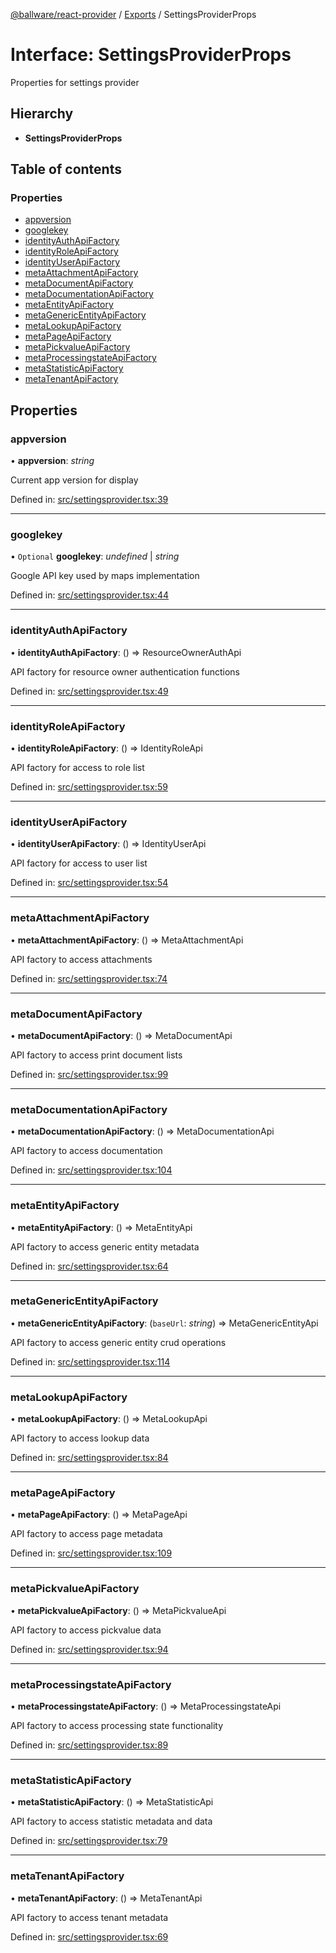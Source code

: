 [@ballware/react-provider](../README.md) / [Exports](../modules.md) / SettingsProviderProps

# Interface: SettingsProviderProps

Properties for settings provider

## Hierarchy

* **SettingsProviderProps**

## Table of contents

### Properties

- [appversion](settingsproviderprops.md#appversion)
- [googlekey](settingsproviderprops.md#googlekey)
- [identityAuthApiFactory](settingsproviderprops.md#identityauthapifactory)
- [identityRoleApiFactory](settingsproviderprops.md#identityroleapifactory)
- [identityUserApiFactory](settingsproviderprops.md#identityuserapifactory)
- [metaAttachmentApiFactory](settingsproviderprops.md#metaattachmentapifactory)
- [metaDocumentApiFactory](settingsproviderprops.md#metadocumentapifactory)
- [metaDocumentationApiFactory](settingsproviderprops.md#metadocumentationapifactory)
- [metaEntityApiFactory](settingsproviderprops.md#metaentityapifactory)
- [metaGenericEntityApiFactory](settingsproviderprops.md#metagenericentityapifactory)
- [metaLookupApiFactory](settingsproviderprops.md#metalookupapifactory)
- [metaPageApiFactory](settingsproviderprops.md#metapageapifactory)
- [metaPickvalueApiFactory](settingsproviderprops.md#metapickvalueapifactory)
- [metaProcessingstateApiFactory](settingsproviderprops.md#metaprocessingstateapifactory)
- [metaStatisticApiFactory](settingsproviderprops.md#metastatisticapifactory)
- [metaTenantApiFactory](settingsproviderprops.md#metatenantapifactory)

## Properties

### appversion

• **appversion**: *string*

Current app version for display

Defined in: [src/settingsprovider.tsx:39](https://github.com/frankball/ballware-react-provider/blob/999ac7f/src/settingsprovider.tsx#L39)

___

### googlekey

• `Optional` **googlekey**: *undefined* \| *string*

Google API key used by maps implementation

Defined in: [src/settingsprovider.tsx:44](https://github.com/frankball/ballware-react-provider/blob/999ac7f/src/settingsprovider.tsx#L44)

___

### identityAuthApiFactory

• **identityAuthApiFactory**: () => ResourceOwnerAuthApi

API factory for resource owner authentication functions

Defined in: [src/settingsprovider.tsx:49](https://github.com/frankball/ballware-react-provider/blob/999ac7f/src/settingsprovider.tsx#L49)

___

### identityRoleApiFactory

• **identityRoleApiFactory**: () => IdentityRoleApi

API factory for access to role list

Defined in: [src/settingsprovider.tsx:59](https://github.com/frankball/ballware-react-provider/blob/999ac7f/src/settingsprovider.tsx#L59)

___

### identityUserApiFactory

• **identityUserApiFactory**: () => IdentityUserApi

API factory for access to user list

Defined in: [src/settingsprovider.tsx:54](https://github.com/frankball/ballware-react-provider/blob/999ac7f/src/settingsprovider.tsx#L54)

___

### metaAttachmentApiFactory

• **metaAttachmentApiFactory**: () => MetaAttachmentApi

API factory to access attachments

Defined in: [src/settingsprovider.tsx:74](https://github.com/frankball/ballware-react-provider/blob/999ac7f/src/settingsprovider.tsx#L74)

___

### metaDocumentApiFactory

• **metaDocumentApiFactory**: () => MetaDocumentApi

API factory to access print document lists

Defined in: [src/settingsprovider.tsx:99](https://github.com/frankball/ballware-react-provider/blob/999ac7f/src/settingsprovider.tsx#L99)

___

### metaDocumentationApiFactory

• **metaDocumentationApiFactory**: () => MetaDocumentationApi

API factory to access documentation

Defined in: [src/settingsprovider.tsx:104](https://github.com/frankball/ballware-react-provider/blob/999ac7f/src/settingsprovider.tsx#L104)

___

### metaEntityApiFactory

• **metaEntityApiFactory**: () => MetaEntityApi

API factory to access generic entity metadata

Defined in: [src/settingsprovider.tsx:64](https://github.com/frankball/ballware-react-provider/blob/999ac7f/src/settingsprovider.tsx#L64)

___

### metaGenericEntityApiFactory

• **metaGenericEntityApiFactory**: (`baseUrl`: *string*) => MetaGenericEntityApi

API factory to access generic entity crud operations

Defined in: [src/settingsprovider.tsx:114](https://github.com/frankball/ballware-react-provider/blob/999ac7f/src/settingsprovider.tsx#L114)

___

### metaLookupApiFactory

• **metaLookupApiFactory**: () => MetaLookupApi

API factory to access lookup data

Defined in: [src/settingsprovider.tsx:84](https://github.com/frankball/ballware-react-provider/blob/999ac7f/src/settingsprovider.tsx#L84)

___

### metaPageApiFactory

• **metaPageApiFactory**: () => MetaPageApi

API factory to access page metadata

Defined in: [src/settingsprovider.tsx:109](https://github.com/frankball/ballware-react-provider/blob/999ac7f/src/settingsprovider.tsx#L109)

___

### metaPickvalueApiFactory

• **metaPickvalueApiFactory**: () => MetaPickvalueApi

API factory to access pickvalue data

Defined in: [src/settingsprovider.tsx:94](https://github.com/frankball/ballware-react-provider/blob/999ac7f/src/settingsprovider.tsx#L94)

___

### metaProcessingstateApiFactory

• **metaProcessingstateApiFactory**: () => MetaProcessingstateApi

API factory to access processing state functionality

Defined in: [src/settingsprovider.tsx:89](https://github.com/frankball/ballware-react-provider/blob/999ac7f/src/settingsprovider.tsx#L89)

___

### metaStatisticApiFactory

• **metaStatisticApiFactory**: () => MetaStatisticApi

API factory to access statistic metadata and data

Defined in: [src/settingsprovider.tsx:79](https://github.com/frankball/ballware-react-provider/blob/999ac7f/src/settingsprovider.tsx#L79)

___

### metaTenantApiFactory

• **metaTenantApiFactory**: () => MetaTenantApi

API factory to access tenant metadata

Defined in: [src/settingsprovider.tsx:69](https://github.com/frankball/ballware-react-provider/blob/999ac7f/src/settingsprovider.tsx#L69)
